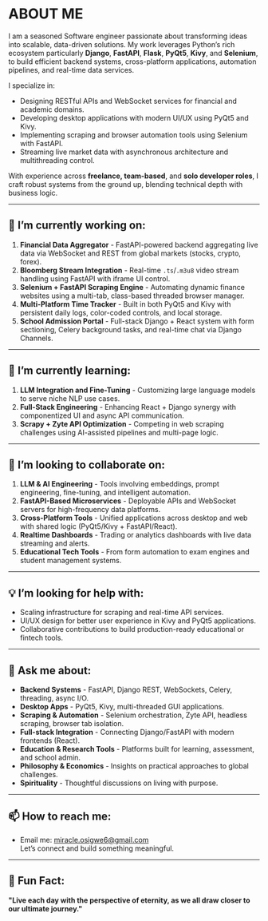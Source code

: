# ABOUT ME

I am a seasoned Software engineer passionate about transforming ideas into scalable, data-driven solutions. My work leverages Python’s rich ecosystem particularly **Django**, **FastAPI**, **Flask**, **PyQt5**, **Kivy**, and **Selenium**, to build efficient backend systems, cross-platform applications, automation pipelines, and real-time data services.

I specialize in:
- Designing RESTful APIs and WebSocket services for financial and academic domains.
- Developing desktop applications with modern UI/UX using PyQt5 and Kivy.
- Implementing scraping and browser automation tools using Selenium with FastAPI.
- Streaming live market data with asynchronous architecture and multithreading control.

With experience across **freelance, team-based**, and **solo developer roles**, I craft robust systems from the ground up, blending technical depth with business logic.

---

## 🔭 I’m currently working on:
1. **Financial Data Aggregator** - FastAPI-powered backend aggregating live data via WebSocket and REST from global markets (stocks, crypto, forex).
2. **Bloomberg Stream Integration** - Real-time `.ts`/`.m3u8` video stream handling using FastAPI with iframe UI control.
3. **Selenium + FastAPI Scraping Engine** - Automating dynamic finance websites using a multi-tab, class-based threaded browser manager.
4. **Multi-Platform Time Tracker** - Built in both PyQt5 and Kivy with persistent daily logs, color-coded controls, and local storage.
5. **School Admission Portal** - Full-stack Django + React system with form sectioning, Celery background tasks, and real-time chat via Django Channels.

---

## 🌱 I’m currently learning:
1. **LLM Integration and Fine-Tuning** - Customizing large language models to serve niche NLP use cases.
2. **Full-Stack Engineering** - Enhancing React + Django synergy with componentized UI and async API communication.
3. **Scrapy + Zyte API Optimization** - Competing in web scraping challenges using AI-assisted pipelines and multi-page logic.

---

## 🤝 I’m looking to collaborate on:
1. **LLM & AI Engineering** - Tools involving embeddings, prompt engineering, fine-tuning, and intelligent automation.
2. **FastAPI-Based Microservices** - Deployable APIs and WebSocket servers for high-frequency data platforms.
3. **Cross-Platform Tools** - Unified applications across desktop and web with shared logic (PyQt5/Kivy + FastAPI/React).
4. **Realtime Dashboards** - Trading or analytics dashboards with live data streaming and alerts.
5. **Educational Tech Tools** - From form automation to exam engines and student management systems.

---

## 💡 I’m looking for help with:
- Scaling infrastructure for scraping and real-time API services.
- UI/UX design for better user experience in Kivy and PyQt5 applications.
- Collaborative contributions to build production-ready educational or fintech tools.

---

## 🧠 Ask me about:
- **Backend Systems** - FastAPI, Django REST, WebSockets, Celery, threading, async I/O.
- **Desktop Apps** - PyQt5, Kivy, multi-threaded GUI applications.
- **Scraping & Automation** - Selenium orchestration, Zyte API, headless scraping, browser tab isolation.
- **Full-stack Integration** - Connecting Django/FastAPI with modern frontends (React).
- **Education & Research Tools** - Platforms built for learning, assessment, and school admin.
- **Philosophy & Economics** - Insights on practical approaches to global challenges.
- **Spirituality** - Thoughtful discussions on living with purpose.

---

## 📫 How to reach me:
- Email me: [miracle.osigwe6@gmail.com](mailto:miracle.osigwe6@gmail.com)  
  Let’s connect and build something meaningful.

---

## 🎉 Fun Fact:
**"Live each day with the perspective of eternity, as we all draw closer to our ultimate journey."**
